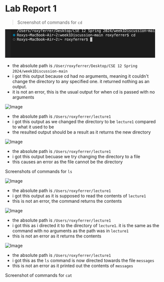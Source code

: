 # Lab Report 1 
> Screenshot of commands for ```cd```

![Image](cdnoargument.jpg)
* the absolute path is 
```/User/roxyferrer/Desktop/CSE 12 Spring 2024/week1Discussion-main```
* i got this output because cd had no arguments, meaning it couldn't change the directory to any specified one. it returned nothing as an output.
* it is not an error, this is the usual output for when cd is passed with no arguments

![Image](cddirectory.jpg)
* the absolute path is
```/Users/roxyferrer/lecture1```
* i got this output as we changed the directory to be ```lecture1``` compared to what it used to be
* the resulted output should be a result as it returns the new directory

![Image](cdfileargument.jpg)
* the absolute path is
```/Users/roxyferrer/lecture1```
* i got this output becuase we try changing the directory to a file
* this causes an error as the file cannot be the directory

Screenshots of commands for ```ls```

![Image](lsnoarguement.jpg)
* the absolute path is
```/Users/roxyferrer/lecture1```
* i got this output as it is supposed to read the contents of ```lecture1```
* this is not an error, the command returns the contents

![Image](lsdirectory.jpg)
* the absolute path is
```/Users/roxyferrer/lecture1```
* i got this as i directed it to the directory of ```lecture1```. it is the same as the command with no arguments as the path was in ```lecture1```
* this is not an error as it returns the contents

![Image](lsfileargument.jpg)
* the absolute path is
```/Users/roxyferrer/lecture1```
* i got this as the ```ls``` command is now directed towards the file ```messages```
* this is not an error as it printed out the contents of ```messages```


Screenshot of commands for ```cat```
